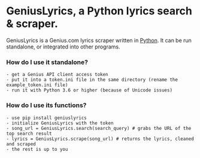 # GeniusLyrics, a Python lyrics search & scraper.

GeniusLyrics is a Genius.com lyrics scraper written in [Python](https://www.python.org "Python homepage"). It can be run standalone, or integrated into other programs.

### How do I use it standalone?
	- get a Genius API client access token
	- put it into a token.ini file in the same directory (rename the example_token.ini file)
	- run it with Python 3.6 or higher (because of Unicode issues)

### How do I use its functions?
	- use pip install geniuslyrics
	- initialize GeniusLyrics with the token
	- song_url = GeniusLyrics.search(search_query) # grabs the URL of the top search result
	- lyrics = GeniusLyrics.scrape(song_url) # returns the lyrics, cleaned and scraped
	- the rest is up to you
